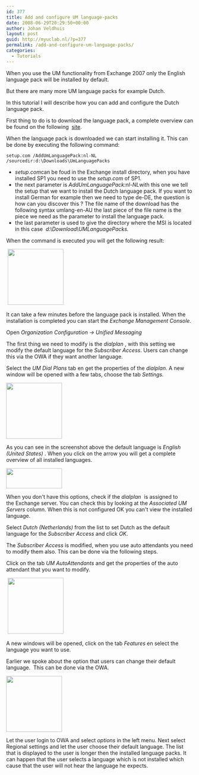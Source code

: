 ```yaml
---
id: 377
title: Add and configure UM language-packs
date: 2008-06-29T20:29:50+00:00
author: Johan Veldhuis
layout: post
guid: http://myuclab.nl/?p=377
permalink: /add-and-configure-um-language-packs/
categories:
  - Tutorials
---
```

When you use the UM functionality from Exchange 2007 only the English language pack will be installed by default.

But there are many more UM language packs for example Dutch.

In this tutorial I will describe how you can add and configure the Dutch language pack.

First thing to do is to download the language pack, a complete overview can be found on the following  <a href="http://technet.microsoft.com/nl-nl/exchange/bb330845(en-us).aspx" target="_blank">site</a>.

When the language pack is downloaded we can start installing it. This can be done by executing the following command:

```console
setup.com /AddUmLanguagePack:nl-NL /sourcedir:d:\Downloads\UmLanguagePacks
```
<ul>
	<li><em>setup.com</em>can be foud in the Exchange install directory, when you have installed SP1 you need to use the <em>setup.com</em> of SP1.</li>
	<li>the next parameter is <em>AddUmLanguagePack:nl-NL</em>with this one we tell the setup that we want to install the Dutch language pack. If you want to install German for example then we need to type de-DE, the question is how can you discover this ? The file name of the download has the following syntax umlang-en-AU the last piece of the file name is the piece we need as the parameter to install the language pack.</li>
	<li>the last parameter is used to give the directory where the MSI is located in this case  <em>d:\Download\UMLanguagePacks.</em></li>
</ul>
When the command is executed you will get the following result:

 <a href="https://myuclab.nl/wp-content/uploads/2008/06/install_lgpk.jpg"><img class="alignnone size-thumbnail wp-image-378" title="Install Exchange language pack" src="https://myuclab.nl/wp-content/uploads/2008/06/install_lgpk-150x150.jpg" alt="" width="150" height="150" /></a>

It can take a few minutes before the language pack is installed. When the installation is completed you can start the <em>Exchange Management Console.</em>

Open <em>Organization Configuration -&gt; Unified Messaging</em>

The first thing we need to modify is the <em>dialplan</em> , with this setting we modify the default language for the <em>Subscriber Access</em>. Users can change this via the OWA if they want another language.

Select the <em>UM Dial Plans </em>tab en get the properties of the <em>dialplan</em>. A new window will be opened with a few tabs, choose the tab <em>Settings.</em>

<a href="https://myuclab.nl/wp-content/uploads/2008/06/prop_dp.jpg"><img class="alignnone size-thumbnail wp-image-379" title="UM Dialplan properties" src="https://myuclab.nl/wp-content/uploads/2008/06/prop_dp-150x150.jpg" alt="" width="150" height="150" /></a>

As you can see in the screenshot above the default language is <em>English (United States)</em> . When you click on the arrow you will get a complete overview of all installed languages.

<a href="https://myuclab.nl/wp-content/uploads/2008/06/installed_lg.jpg"><img class="alignnone size-thumbnail wp-image-380" title="Installed languages" src="https://myuclab.nl/wp-content/uploads/2008/06/installed_lg-150x54.jpg" alt="" width="150" height="54" /></a>

When you don't have this options, check if the <em>dialplan</em>  is assigned to the Exchange server. You can check this by looking at the <em>Associated UM Servers </em>column. When this is not configured OK you can't view the installed language.

Select <em>Dutch (Netherlands)</em> from the list to set Dutch as the default language for the <em>Subscriber Access </em>and click <em>OK</em>.

The <em>Subscriber Access</em> is modified, when you use auto attendants you need to modify them also. This can be done via the following steps.

Click on the tab <em>UM AutoAttendants</em> and get the properties of the auto attendant that you want to modify.

 <a href="https://myuclab.nl/wp-content/uploads/2008/06/prop_aa.jpg"><img class="alignnone size-thumbnail wp-image-381" title="Properties AA" src="https://myuclab.nl/wp-content/uploads/2008/06/prop_aa-150x150.jpg" alt="" width="150" height="150" /></a>

A new windows will be opened, click on the tab <em>Features</em> en select the language you want to use.

Earlier we spoke about the option that users can change their default language.  This can be done via the OWA.

<a href="https://myuclab.nl/wp-content/uploads/2008/06/owa.jpg"><img class="alignnone size-thumbnail wp-image-382" title="Outlook Web Access" src="https://myuclab.nl/wp-content/uploads/2008/06/owa-150x150.jpg" alt="" width="150" height="150" /></a>

Let the user login to OWA and select <em>options </em>in the left menu. Next select Regional settings and let the user choose their default language. The list that is displayed to the user is longer then the installed language packs. It can happen that the user selects a language which is not installed which cause that the user will not hear the language he expects.